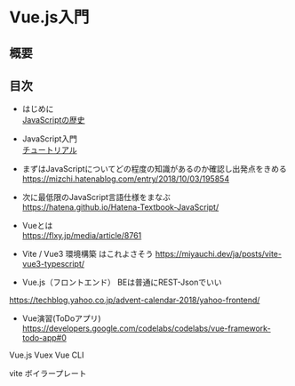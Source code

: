 # Vue.js入門

## 概要

## 目次
- はじめに  
  [JavaScriptの歴史](./docs/1.introduction.md)

- JavaScript入門  
  [チュートリアル](https://developer.mozilla.org/ja/docs/Web/JavaScript)

- まずはJavaScriptについてどの程度の知識があるのか確認し出発点をきめる
https://mizchi.hatenablog.com/entry/2018/10/03/195854

- 次に最低限のJavaScript言語仕様をまなぶ  
https://hatena.github.io/Hatena-Textbook-JavaScript/

- Vueとは  
https://flxy.jp/media/article/8761

- Vite / Vue3 環境構築 はこれよさそう 
https://miyauchi.dev/ja/posts/vite-vue3-typescript/

- Vue.js（フロントエンド）
BEは普通にREST-Jsonでいい

https://techblog.yahoo.co.jp/advent-calendar-2018/yahoo-frontend/

- Vue演習(ToDoアプリ)  
https://developers.google.com/codelabs/codelabs/vue-framework-todo-app#0

Vue.js
Vuex
Vue CLI

vite ボイラープレート
